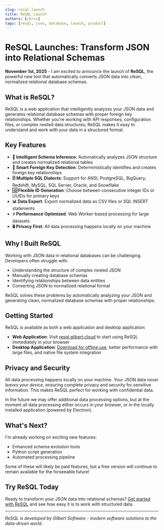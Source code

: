 ```yaml
---
slug: resql-launch
title: ReSQL Launch
authors: [chris]
tags: [resql, json, database, launch, product]
---
```


# ReSQL Launches: Transform JSON into Relational Schemas

**November 1st, 2025** - I am excited to announce the launch of **ReSQL**, the powerful new tool that automatically converts JSON data into clean, normalized relational database schemas.

<!-- truncate -->

## What is ReSQL?

ReSQL is a web application that intelligently analyzes your JSON data and generates relational database schemas with proper foreign key relationships. Whether you're working with API responses, configuration files, or complex nested data structures, ReSQL makes it easy to understand and work with your data in a structured format.

## Key Features

- **🧠 Intelligent Schema Inference**: Automatically analyzes JSON structure and creates normalized relational tables
- **🔗 Smart Foreign Key Detection**: Deterministically identifies and creates foreign key relationships
- **🗄️ Multiple SQL Dialects**: Support for ANSI, PostgreSQL, BigQuery, Redshift, MySQL, SQL Server, Oracle, and Snowflake
- **🆔 Flexible ID Generation**: Choose between consecutive integer IDs or UUIDs for primary keys
- **📊 Data Export**: Export normalized data as CSV files or SQL INSERT statements
- **⚡ Performance Optimized**: Web Worker-based processing for large datasets
- **🔒 Privacy First**: All data processing happens locally on your machine

## Why I Built ReSQL

Working with JSON data in relational databases can be challenging. Developers often struggle with:

- Understanding the structure of complex nested JSON
- Manually creating database schemas
- Identifying relationships between data entities
- Converting JSON to normalized relational format

ReSQL solves these problems by automatically analyzing your JSON and generating clean, normalized database schemas with proper relationships.

## Getting Started

ReSQL is available as both a web application and desktop application:

- **Web Application**: Visit [resql.gilbert.cloud](https://resql.gilbert.cloud) to start using ReSQL immediately in your browser
- **Desktop Application**: [Download for offline use](https://software.gilbert.cloud/resql), better performance with large files, and native file system integration

## Privacy and Security

All data processing happens locally on your machine. Your JSON data *never leaves your device*, ensuring complete privacy and security for sensitive information. This makes ReSQL perfect for working with confidential data.

In the future we may offer additional data processing options, but at the moment all data processing either occurs in your browser, or in the locally installed application (powered by Electron).

## What's Next?

I'm already working on exciting new features:

- Enhanced schema evolution tools
- Python script generation
- Automated processing pipeline

Some of these will likely be paid features, but a free version will continue to remain available for the forseeable future!

## Try ReSQL Today

Ready to transform your JSON data into relational schemas? [Get started with ReSQL](/docs/resql/introduction) and see how easy it is to work with structured data.

---

*ReSQL is developed by Gilbert Software - modern software solutions to the data-driven world.*
